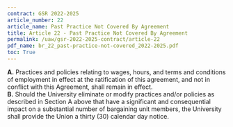 ```yaml
---
contract: GSR 2022-2025
article_number: 22
article_name: Past Practice Not Covered By Agreement 
title: Article 22 - Past Practice Not Covered By Agreement 
permalink: /uaw/gsr-2022-2025-contract/article-22
pdf_name: br_22_past-practice-not-covered_2022-2025.pdf
toc: True
---
```



<div class="lvl1"><b>A.</b> Practices and policies relating to wages, hours, and terms and conditions of employment in effect at the ratification of this agreement, and not in conflict with this Agreement, shall remain in effect.</div>
<div class="lvl1"><b>B.</b> Should the University eliminate or modify practices and/or policies as described in Section A above that have a significant and consequential impact on a substantial number of bargaining unit members, the University shall provide the Union a thirty (30) calendar day notice.
</div>
